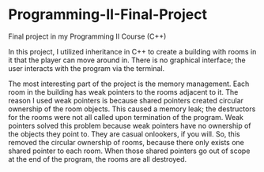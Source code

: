 # Programming-II-Final-Project
Final project in my Programming II Course (C++)

In this project, I utilized inheritance in C++ to create a building with rooms in it that the player can move around in. There is no graphical interface; the user interacts with the program via the terminal.

The most interesting part of the project is the memory management. Each room in the building has weak pointers to the rooms adjacent to it. The reason I used weak pointers is because shared pointers created circular ownership of the room objects. This caused a memory leak; the destructors for the rooms were not all called upon termination of the program. Weak pointers solved this problem because weak pointers have no ownership of the objects they point to. They are casual onlookers, if you will. So, this removed the circular ownership of rooms, because there only exists one shared pointer to each room. When those shared pointers go out of scope at the end of the program, the rooms are all destroyed.
